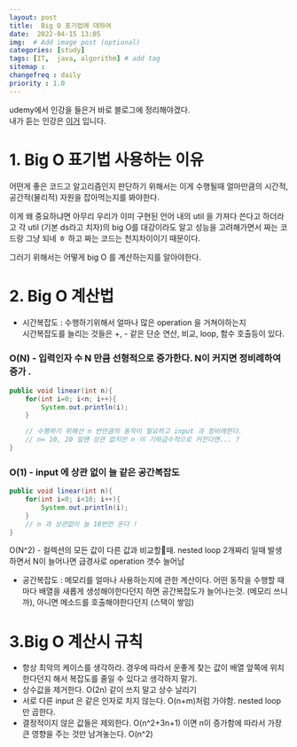 ```yaml
---
layout: post
title:  Big O 표기법에 대하여
date:  2022-04-15 13:05
img:  # Add image post (optional)
categories: [study]
tags: [IT,  java, algorithm] # add tag
sitemap :
changefreq : daily
priority : 1.0
---
```


udemy에서 인강을 들은거 바로 블로그에 정리해야겠다.   
내가 듣는 인강은 [이거](https://www.udemy.com/course/master-the-coding-interview-data-structures-algorithms/) 입니다.  


# 1. Big O 표기법 사용하는 이유 

어떤게 좋은 코드고 알고리즘인지 판단하기 위해서는 이게 수행될때 얼마만큼의 시간적, 공간적(물리적) 자원을 잡아먹는지를 봐야한다.  

이게 왜 중요하냐면 아무리 우리가 이미 구현된 언어 내의 util 을 가져다 쓴다고 하더라고 각 util (기본 ds라고 치자)의 big O를 대강이라도 알고 성능을 고려해가면서 짜는 코드랑 그냥 되네 ㅎ 하고 짜는 코드는 천지차이이기 때문이다.  

그러기 위해서는 어떻게 big O 를 계산하는지를 알아야한다.  

# 2. Big O  계산법 

- 시간복잡도 : 수행하기위해서 얼마나 많은 operation 을 거쳐야하는지   
시간복잡도를 늘리는 것들은 +, - 같은 단순 연산, 비교, loop, 함수 호출등이 있다. 

### O(N) - 입력인자 수 N 만큼 선형적으로 증가한다. N이 커지면 정비례하여 증가 .
~~~java
public void linear(int n){
    for(int i=0; i<n; i++){
        System.out.println(i);
    }

    // 수행하기 위해선 n 번만큼의 동작이 필요하고 input 과 정비례한다. 
    // n= 10, 20 일땐 상관 없지만 n 이 기하급수적으로 커진다면... ? 
}

~~~
### O(1) - input 에 상관 없이 늘 같은 공간복잡도 
~~~java
public void linear(int n){
    for(int i=0; i<10; i++){
        System.out.println(i);
    }
    // n 과 상관없이 늘 10번만 돈다 ! 
}

~~~

O(N^2) - 컬렉션의 모든 값이 다른 값과 비교할때. nested loop 2개짜리 일때 발생하면서 N이 늘어나면 급경사로 operation 갯수 늘어남 

- 공간복잡도 : 메모리를 얼마나 사용하는지에 관한 계산이다. 
어떤 동작을 수행할 때마다 배열을 새롭게 생성해야한다던지 하면 공간복잡도가 늘어나는것. (메모리 쓰니까), 아니면 메소드를 호출해야한다던지 (스택이 쌓임)


# 3.Big O 계산시 규칙 
- 항상 최악의 케이스를 생각하라.  경우에 따라서 운좋게 찾는 값이 배열 앞쪽에 위치한다던지 해서 복잡도를 줄일 수 있다고 생각하지 말기. 
- 상수값을 제거한다.  O(2n) 같이 쓰지 말고 상수 날리기
- 서로 다른 input 은 같은 인자로 치지 않는다.  O(n+m)처럼 가야함.  nested loop 만 곱한다. 
- 결정적이지 않은 값들은 제외한다. O(n^2+3n+1) 이면 n이 증가함에 따라서 가장 큰 영향을 주는 것만 남겨놓는다. O(n^2) 